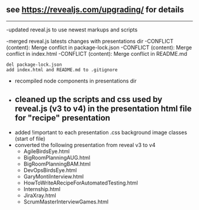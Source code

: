## see https://revealjs.com/upgrading/ for details
-----

-updated reveal.js to use newest markups and scripts

-merged reveal.js latests changes with presentations dir
	-CONFLICT (content): Merge conflict in package-lock.json
	-CONFLICT (content): Merge conflict in index.html
	-CONFLICT (content): Merge conflict in README.md

	del package-lock.json
	add index.html and README.md to .gitignore

- recompiled node components in presentations dir
- cleaned up the scripts and css used by reveal.js (v3 to v4) in the presentation html file for "recipe" presentation
	- 
- added !important to each presentation .css background image classes (start of file)
- converted the following presentation from reveal v3 to v4
	- AgileBirdsEye.html
	- BigRoomPlanningAUG.html
	- BigRoomPlanningBAM.html
	- DevOpsBirdsEye.html
	- GaryMontiInterview.html
	- HowToWriteARecipeForAutomatedTesting.html
	- Internship.html
	- JiraXray.html
	- ScrumMasterInterviewGames.html